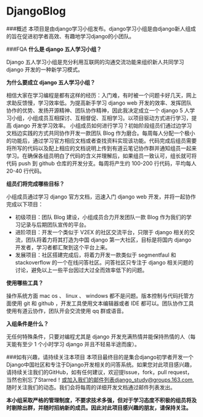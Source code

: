 # DjangoBlog

###概述
本项目是由django学习小组发布。django学习小组是由django新人组成的旨在促进初学者高效、有趣地学习django的小团队。

###FQA
**什么是 django 五人学习小组？**

Django 五人学习小组是充分利用互联网的沟通交流功能来组织新人共同学习 django 开发的一种新学习模式。


**为什么要成立 django 五人学习小组？**

相信大家在学习编程是都有这样的经历：入门难，有时被一个问题卡好几天，网上求助反馈慢，学习效率低。为提高新手学习 django web 开发的效率、发挥团队协作的优势、发扬开源精神、团队协作精神，因此我决定成立一个 django 5 人学习小组，小组成员互相探讨、互相督促、互相学习。以项目驱动方式进行学习，提高 django 开发学习效率。
小组成员如何进行学习？初始阶段组员们通过边学习文档边实践的方式共同协作开发一款团队 Blog 作为磨合。每周每人分配一个极小的功能后，通过学习官方相应文档或者查找资料实现该功能。代码完成后组员需要将所写的代码以及配上相应的文档说明上传到有道云笔记协作群并通知组员一起来学习。在确保各组员明白了代码的含义并理解后，如果组员一致认可，组长就可将代码 push 到 github 仓库的开发分支。每周将产生约 100-200 行代码，平均每人 20-40 行代码。


**组员们将完成哪些目标？**

小组成员通过学习 django 官方文档，迅速入门 django web 开发，并将一起协作完成以下项目： 
- 初级项目：团队 Blog 建设，小组成员合力开发团队一款 Blog 作为我们的学习记录与后期团队宣传的平台。
- 进阶项目：开发一个类似于 V2EX 的社区交流平台，只限于 django 相关的交流，团队将着力将其打造为中国 django 第一大社区，目标是将国内 django 开发者，学习者都汇聚到这个平台上来。
- 发展项目：社区搭建完成后，将着力开发一款类似于 segmentfaul 和 stackoverflow 的一个在线问答社区。问答社区只专注于 django 相关问题的讨论，避免以上一些平台因过大过全而效率低下的问题。


**使用哪些工具？**

操作系统方面 mac os 、 linux 、 windows 都不是问题。版本控制与代码托管方面使用 git 和 github ，开发工具使用文本编辑器或者 IDE 都可以。团队协作工具使用有道云协作，团队开会交流使用 qq 群或语音。


**入组条件是什么？**

无任何特殊条件，只要对编程尤其是 django 开发充满热情并能保持热情的人（每天能有至少 1 个小时学习 django 并且不轻易半途而废）。

###如有兴趣，请持续关注本项目
本项目最终目的是集合django初学者开发一个Django中国社区和专注于Django开发相关的问答系统。如果您对此项目感兴趣，请持续关注我们的GitHub，如有任何建议，欢迎提Issue，fork，pull request，当然也别忘了Starred！或加入我们的邮件列表django_study@groups.163.com,随时关注我们的动态。我们会将每周的详细开发文档通过邮件列表发出。

**本小组采取严格的管理制度，不要求技术多强，但对于学习态度不积极的组员将及时剔除出群，并随时招纳新的成员。因此对此项目感兴趣的朋友，请保持关注。**
